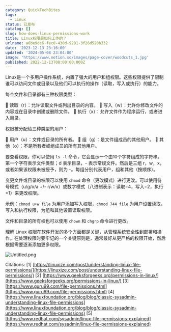 ```yaml
---
category: QuickTechBites
tags:
  - Linux
status: 已发布
catalog: []
slug: how-does-linux-permissions-work
title: Linux权限是如何工作的？
urlname: a6be9dc6-fec0-430d-9281-3f26d520b332
date: '2023-12-13 23:16:00'
updated: '2024-05-08 23:04:00'
image: 'https://www.notion.so/images/page-cover/woodcuts_1.jpg'
published: 2022-12-13T08:00:00.000Z
---
```


Linux是一个多用户操作系统，内置了强大的用户和组权限。这些权限提供了限制谁可以访问文件或目录以及他们可以执行的操作（读取，写入或执行）的能力。


每个文件和目录都有三种权限类型：


🔸 读取（r）：允许读取文件或列出目录的内容。
🔸 写入（w）：允许你修改文件的内容或在目录中创建或删除文件。
🔸 执行（x）：允许文件作为程序运行，或者进入目录。


权限被分配给三种类型的用户：


🔸 用户（u）：文件或目录的所有者。
🔸 组（g）：是文件组成员的其他用户。
🔸 其他（o）：不是所有者或组成员的所有其他用户。


要查看权限，你可以使用 `ls -l` 命令，它会显示一个由10个字符组成的字符串。第一个字符表示文件类型；d 表示目录，- 表示常规文件。然后是三组 r，w，x，或者如果该权限未被授予，则为 -。每组分别代表用户，组和其他（按顺序）。


变更文件或目录的权限可以使用 `chmod` 命令（更改模式）进行更改。可以使用符号模式（u/g/o/a +/- r/w/x）或数字模式（八进制表示：读取=4，写入=2，执行=1）来更改权限。


示例：`chmod u+w file` 为用户添加写入权限，`chmod 744 file` 为用户设置读取，写入和执行权限，为组和其他设置读取权限。


文件和目录的所有权也可以使用 `chown` 和 `chgrp` 命令进行更改。


理解 Linux 权限在软件开发的多个方面都是关键，从管理系统安全性到部署和操作。在处理权限时要牢记的一个关键原则是，通常最好从更严格的权限开始，然后根据需要逐渐添加更多权限。


![Untitled.png](https://prod-files-secure.s3.us-west-2.amazonaws.com/5d24fe63-e567-4804-86f9-9fdc62e13082/332b89ee-9c33-4950-8a69-32c3d1ff2c69/Untitled.png?X-Amz-Algorithm=AWS4-HMAC-SHA256&X-Amz-Content-Sha256=UNSIGNED-PAYLOAD&X-Amz-Credential=ASIAZI2LB466TENJ2LVZ%2F20250307%2Fus-west-2%2Fs3%2Faws4_request&X-Amz-Date=20250307T213324Z&X-Amz-Expires=3600&X-Amz-Security-Token=IQoJb3JpZ2luX2VjEAUaCXVzLXdlc3QtMiJHMEUCIFnLwhjzZKhsOzToXwCYzzK%2FAYpddW2SVCqM1tHwanzVAiEAkTFpd5TVZae1QzCFy0CU0d35vZscwWIyuqzki9iAvwYq%2FwMIThAAGgw2Mzc0MjMxODM4MDUiDD1wpDJZi%2Bq0NfVIsCrcA3HNoCEXW%2FvOQp%2BMhPE5ie%2Fzr4bvW16vbYtoGW8c3KXgVvxmkCzwIlWxMjib1c8K%2Fjwemn2O9%2FAPXBCHqILmK9GlHYKpR4qgXFlRCo3eJxJrhmqaqXixhzK8UDpMoDgkksNzXPSDe0THUEoGtLbHO1BBoAiqLNZ2FoucKYdhosViQQKbvX5wwevFseD964UoP2NwFLkIXoAXs0s2QSh%2ByqBKcrX3XDFnW2XBOz1ftdz7eERLmGYVLc5IQf4d7XFE3P%2FcgKCYNdrjcOmDQuqWLZVHw3l2GYbyiXSYgttwuaCNLMpak5yGh5d%2B3JDi9RrVz6PXVMKZYRTJGZ%2FefaJDPsWxGm7%2FpD22%2Bm4AP5EtfYVeTi7W2lcENT7B8uVnak%2F1QyhFhK3hPLAVJwSkPxSUY0HfURqEYqA68VS8Z9cRB3HFntA9e%2FFN9Ggkd%2Fv%2BbqdSIue0zJHiRTeSkevw9O2KgM22GGegrjNmBAdSCTHD%2FqO%2BPlEqoovWeT0Wxys7jUL8FxdoMdRPiGUEel6n39l7x1%2B3Jrs5L2pYIV%2B2ebgKvWCRB%2FGB18ta%2BXBPe3VqtNnzvVp71VTHGh7AuuwIuBma8fngNHo4fUFxoUvVIDNN5Ifxly1oOju1R7CkhtQbMOW9rb4GOqUBhVqkkyXBufWKKJ5UB%2B69CjUr9YaS2n3yQ6HPz3H%2B7usoWOOaa1XgfqZvSDeeQGtQX%2FEognURAqOVxfla1qzNrU2kqI80%2FIAuhN%2BcISW0bqPg7tFr0HH2m8zKPoJJlxWOJjyhx0WYDbe8TdC%2BWZqixpVM18v5vDlM5gMwjJoE1a8OAh%2F2nOs2YrBEUO3lA84H5DgF0otaYD2ac8XoQ7m%2FQr8Z0JXZ&X-Amz-Signature=39213000324f272ca02c4b63283b156eb9e66cfa5e07fa27219a062aa757d6fd&X-Amz-SignedHeaders=host&x-id=GetObject)


Citations:
[1] [https://linuxize.com/post/understanding-linux-file-permissions/](https://linuxize.com/post/understanding-linux-file-permissions/)
[2] [https://www.geeksforgeeks.org/permissions-in-linux/](https://www.geeksforgeeks.org/permissions-in-linux/)
[3] [https://www.guru99.com/file-permissions.html](https://www.guru99.com/file-permissions.html)
[4] [https://www.linuxfoundation.org/blog/blog/classic-sysadmin-understanding-linux-file-permissions](https://www.linuxfoundation.org/blog/blog/classic-sysadmin-understanding-linux-file-permissions)
[5] [https://www.redhat.com/sysadmin/linux-file-permissions-explained](https://www.redhat.com/sysadmin/linux-file-permissions-explained)

